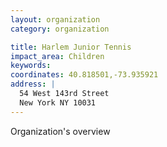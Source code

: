 ```yaml
---
layout: organization
category: organization

title: Harlem Junior Tennis
impact_area: Children
keywords: 
coordinates: 40.818501,-73.935921
address: |
  54 West 143rd Street
  New York NY 10031
---
```

Organization's overview
